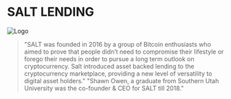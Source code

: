 # SALT LENDING
![Logo](C:\Users\19802\Desktop\UNCC_Bootcamp\Homework\Fintech\Salt_image.jpg)
>"SALT was founded in 2016 by a group of Bitcoin enthusiasts who aimed to prove that people didn’t need to compromise their lifestyle or forego their needs in order to pursue a long term outlook on cryptocurrency. Salt introduced asset backed lending to the cryptocurrency marketplace, providing a new level of versatility to digital asset holders."
>"Shawn Owen, a graduate from Southern Utah University was the co-founder & CEO for SALT till 2018."